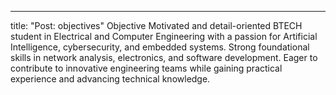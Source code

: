 ---
title: "Post: objectives"
Objective
Motivated and detail-oriented BTECH student in Electrical and Computer Engineering with a passion for Artificial Intelligence, cybersecurity, and embedded systems. Strong foundational skills in network analysis, electronics, and software development. Eager to contribute to innovative engineering teams while gaining practical experience and advancing technical knowledge.
